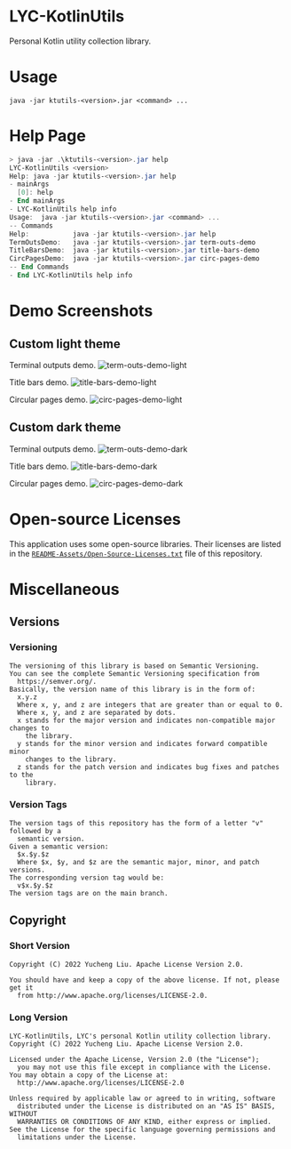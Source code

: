 <!---
Copyright 2022 Yucheng Liu. Apache License Version 2.0.
Apache License Version 2.0 copy: http://www.apache.org/licenses/LICENSE-2.0
--->

# LYC-KotlinUtils

Personal Kotlin utility collection library.

# Usage

`java -jar ktutils-<version>.jar <command> ...`

# Help Page

```powershell
> java -jar .\ktutils-<version>.jar help
LYC-KotlinUtils <version>
Help: java -jar ktutils-<version>.jar help
- mainArgs
  [0]: help
- End mainArgs
- LYC-KotlinUtils help info
Usage:  java -jar ktutils-<version>.jar <command> ...
-- Commands
Help:           java -jar ktutils-<version>.jar help
TermOutsDemo:   java -jar ktutils-<version>.jar term-outs-demo
TitleBarsDemo:  java -jar ktutils-<version>.jar title-bars-demo
CircPagesDemo:  java -jar ktutils-<version>.jar circ-pages-demo
-- End Commands
- End LYC-KotlinUtils help info
```

# Demo Screenshots
## Custom light theme

Terminal outputs demo.
![term-outs-demo-light](README-Assets/TermOutsDemo-LightTheme.png)

Title bars demo.
![title-bars-demo-light](README-Assets/TitleBarDemo-LightTheme.png)

Circular pages demo.
![circ-pages-demo-light](README-Assets/CircPagesDemo-LightTheme.png)

## Custom dark theme

Terminal outputs demo.
![term-outs-demo-dark](README-Assets/TermOutsDemo-DarkTheme.png)

Title bars demo.
![title-bars-demo-dark](README-Assets/TitleBarDemo-DarkTheme.png)

Circular pages demo.
![circ-pages-demo-dark](README-Assets/CircPagesDemo-DarkTheme.png)

# Open-source Licenses

This application uses some open-source libraries. Their licenses are listed in
the [`README-Assets/Open-Source-Licenses.txt`](README-Assets/Open-Source-Licenses.txt) file of this repository.

# Miscellaneous

## Versions

### Versioning

```text
The versioning of this library is based on Semantic Versioning.
You can see the complete Semantic Versioning specification from
  https://semver.org/.
Basically, the version name of this library is in the form of:
  x.y.z
  Where x, y, and z are integers that are greater than or equal to 0.
  Where x, y, and z are separated by dots.
  x stands for the major version and indicates non-compatible major changes to
    the library.
  y stands for the minor version and indicates forward compatible minor
    changes to the library.
  z stands for the patch version and indicates bug fixes and patches to the
    library.
```

### Version Tags

```text
The version tags of this repository has the form of a letter "v" followed by a
  semantic version.
Given a semantic version:
  $x.$y.$z
  Where $x, $y, and $z are the semantic major, minor, and patch versions.
The corresponding version tag would be:
  v$x.$y.$z
The version tags are on the main branch.
```

## Copyright

### Short Version

```text
Copyright (C) 2022 Yucheng Liu. Apache License Version 2.0.

You should have and keep a copy of the above license. If not, please get it
  from http://www.apache.org/licenses/LICENSE-2.0.
```

### Long Version

```text
LYC-KotlinUtils, LYC's personal Kotlin utility collection library.
Copyright (C) 2022 Yucheng Liu. Apache License Version 2.0.

Licensed under the Apache License, Version 2.0 (the "License");
  you may not use this file except in compliance with the License.
You may obtain a copy of the License at:
  http://www.apache.org/licenses/LICENSE-2.0

Unless required by applicable law or agreed to in writing, software
  distributed under the License is distributed on an "AS IS" BASIS, WITHOUT
  WARRANTIES OR CONDITIONS OF ANY KIND, either express or implied.
See the License for the specific language governing permissions and
  limitations under the License.
```
